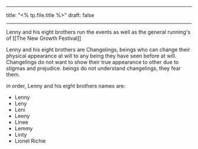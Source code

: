 

---
title: "<% tp.file.title %>"
draft: false

---


Lenny and his eight brothers run the events as well as the general running's of [[The New Growth Festival]] 

Lenny and his eight brothers are Changelings, beings who can change their physical appearance at will to any being they have seen before at will. Changelings do not want to show their true appearance to other due to stigmas and prejudice. beings do not understand changelings, they fear them.

in order, Lenny and his eight brothers names are:

* Lenny
* Leny
* Leni
* Leeny
* Linee
* Lemmy
* Linty
* Lionel Richie